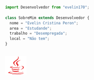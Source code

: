 ```js
import Desenvolvedor from "evelin170";

class SobreMim extends Desenvolvedor {
  nome = "Evelin Cristina Peron";
  area = "Estudande";
  trabalho = "Desempregada";
  local = "Não tem";
}

```

<div style="display: inline_block"><br>
  <img align="center" alt="Java" height="60" width="70" src="https://raw.githubusercontent.com/devicons/devicon/master/icons/java/java-plain.svg">
</div>
